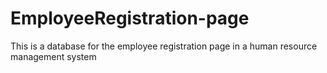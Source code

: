 # EmployeeRegistration-page
This is a database for the employee registration page in a human resource management system
